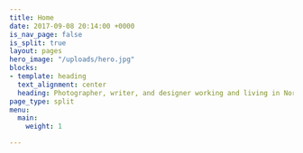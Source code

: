 ```yaml
---
title: Home
date: 2017-09-08 20:14:00 +0000
is_nav_page: false
is_split: true
layout: pages
hero_image: "/uploads/hero.jpg"
blocks:
- template: heading
  text_alignment: center
  heading: Photographer, writer, and designer working and living in Northern California.
page_type: split
menu:
  main:
    weight: 1

---
```

